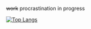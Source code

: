 ~~work~~ procrastination in progress

[![Top Langs](https://github-readme-stats.vercel.app/api/top-langs/?username=Erix0815&theme=dark&hide_border=true&layout=donut)](https://github.com/Erix0815?tab=repositories)
